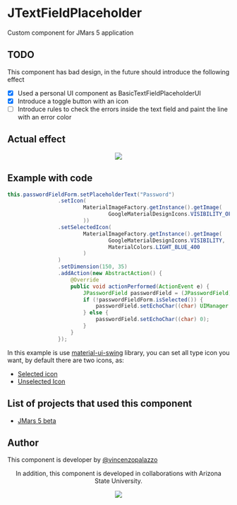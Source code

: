# JTextFieldPlaceholder

Custom component for JMars 5 application

## TODO
This component has bad design, in the future should introduce the following effect

- [X] Used a personal UI component as BasicTextFieldPlaceholderUI
- [X] Introduce a toggle button with an icon
- [ ] Introduce rules to check the errors inside the text field and paint the line with an error color

## Actual effect

<div align="center">
<img src="https://i.ibb.co/HHttmZx/Selection-079.png"/>
</div>

## Example with code

```java
this.passwordFieldForm.setPlaceholderText("Password")
                .setIcon(
                        MaterialImageFactory.getInstance().getImage(
                                GoogleMaterialDesignIcons.VISIBILITY_OFF
                        ))
                .setSelectedIcon(
                        MaterialImageFactory.getInstance().getImage(
                                GoogleMaterialDesignIcons.VISIBILITY,
                                MaterialColors.LIGHT_BLUE_400
                        )
                )
                .setDimension(150, 35)
                .addAction(new AbstractAction() {
                    @Override
                    public void actionPerformed(ActionEvent e) {
                        JPasswordField passwordField = (JPasswordField) passwordFieldForm.getTextFiled();
                        if (!passwordFieldForm.isSelected()) {
                            passwordField.setEchoChar((char) UIManager.get("PasswordField.echoChar"));
                        } else {
                            passwordField.setEchoChar((char) 0);
                        }
                    }
                });
```

In this example is use [material-ui-swing](https://github.com/vincenzopalazzo/material-ui-swing) library, you can set all type icon you want, by default there are two icons, as:

- [Selected icon](https://github.com/vincenzopalazzo/JTextFieldPlaceholder/blob/master/src/main/resources/icons/selected.png)
- [Unselected Icon](https://github.com/vincenzopalazzo/JTextFieldPlaceholder/blob/master/src/main/resources/icons/unselected.png)

## List of projects that used this component

- [JMars 5 beta](http://jmars.mars.asu.edu/)

## Author

This component is developer by [@vincenzopalazzo](https://github.com/vincenzopalazzo)

<p align="center" style="center">In addition, this component is developed in collaborations with Arizona State University. </p>

<div align="center">
<img src="https://sundevilgymnastics.com/wp-content/uploads/2016/10/ASU-Womens-Gymnastics-Website.png" />
</div>